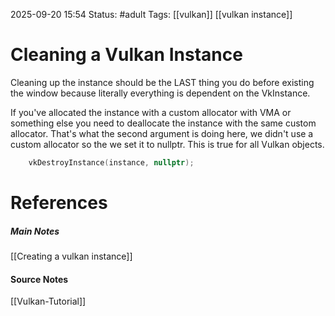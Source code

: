 2025-09-20 15:54
Status: #adult 
Tags: [[vulkan]] [[vulkan instance]]
# Cleaning a Vulkan Instance

Cleaning up the instance should be the LAST thing you do before existing the window because literally everything is dependent on the VkInstance. 

If you've allocated the instance with a custom allocator with VMA or something else you need to deallocate the instance with the same custom allocator. That's what the second argument is doing here, we didn't use a custom allocator so the we set it to nullptr. This is true for all Vulkan objects.

```c++
	vkDestroyInstance(instance, nullptr);
```

# References
##### Main Notes
[[Creating a vulkan instance]]
#### Source Notes
[[Vulkan-Tutorial]]